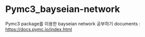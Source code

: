 # Pymc3_bayseian-network
Pymc3 package를 이용한 bayseian network 공부하기
documents : https://docs.pymc.io/index.html 

